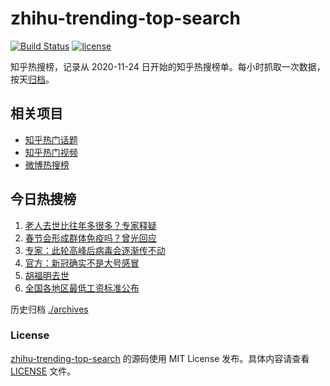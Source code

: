 # zhihu-trending-top-search

[![Build Status](https://github.com/justjavac/zhihu-trending-top-search/workflows/ci/badge.svg?branch=main)](https://github.com/justjavac/zhihu-trending-top-search/actions)
[![license](https://img.shields.io/github/license/justjavac/zhihu-trending-top-search)](https://github.com/justjavac/zhihu-trending-top-search/blob/main/LICENSE)

知乎热搜榜，记录从 2020-11-24
日开始的知乎热搜榜单。每小时抓取一次数据，按天[归档](./archives)。

## 相关项目

- [知乎热门话题](https://github.com/justjavac/zhihu-trending-hot-questions)
- [知乎热门视频](https://github.com/justjavac/zhihu-trending-hot-video)
- [微博热搜榜](https://github.com/justjavac/weibo-trending-hot-search)

## 今日热搜榜

<!-- BEGIN -->
<!-- 最后更新时间 Tue Jan 03 2023 05:10:44 GMT+0800 (China Standard Time) -->

1. [老人去世比往年多很多？专家释疑](https://www.zhihu.com/search?q=老人去世比往年多很多？专家释疑)
1. [春节会形成群体免疫吗？曾光回应](https://www.zhihu.com/search?q=春节会形成群体免疫吗？曾光回应)
1. [专家：此轮高峰后病毒会逐渐传不动](https://www.zhihu.com/search?q=专家：此轮高峰后病毒会逐渐传不动)
1. [官方：新冠确实不是大号感冒](https://www.zhihu.com/search?q=官方：新冠确实不是大号感冒)
1. [胡福明去世](https://www.zhihu.com/search?q=胡福明去世)
1. [全国各地区最低工资标准公布](https://www.zhihu.com/search?q=全国各地区最低工资标准公布)

<!-- END -->

历史归档 [./archives](./archives)

### License

[zhihu-trending-top-search](https://github.com/justjavac/zhihu-trending-top-search)
的源码使用 MIT License 发布。具体内容请查看 [LICENSE](./LICENSE) 文件。
